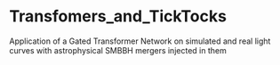 # Transfomers_and_TickTocks
Application of a Gated Transformer Network on simulated and real light curves with astrophysical SMBBH mergers injected in them
